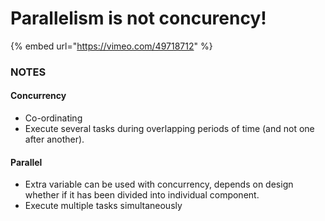# Parallelism is not concurency!

{% embed url="https://vimeo.com/49718712" %}

### NOTES

#### Concurrency 

* Co-ordinating
* Execute several tasks during overlapping periods of time \(and not one after another\).

#### Parallel

* Extra variable can be used with concurrency, depends on design whether if it has been divided into individual component.
* Execute multiple tasks simultaneously

